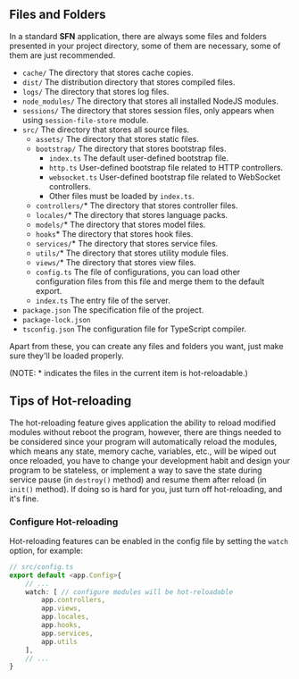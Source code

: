 <!-- title: Structure; order: 2 -->
## Files and Folders

In a standard **SFN** application, there are always some files and folders 
presented in your project directory, some of them are necessary, some of them are 
just recommended.

- `cache/` The directory that stores cache copies.
- `dist/` The distribution directory that stores compiled files.
- `logs/` The directory that stores log files.
- `node_modules/` The directory that stores all installed NodeJS modules.
- `sessions/` The directory that stores session files, only appears when using 
    `session-file-store` module.
- `src/` The directory that stores all source files.
    - `assets/` The directory that stores static files.
    - `bootstrap/` The directory that stores bootstrap files.
        - `index.ts` The default user-defined bootstrap file.
        - `http.ts`  User-defined bootstrap file related to HTTP controllers.
        - `websocket.ts` User-defined bootstrap file related to WebSocket controllers.
        - Other files must be loaded by `index.ts`.
    - `controllers/`* The directory that stores controller files.
    - `locales/`* The directory that stores language packs.
    - `models/`* The directory that stores model files.
    - `hooks`* The directory that stores hook files. 
    - `services/`* The directory that stores service files.
    - `utils/`* The directory that stores utility module files.
    - `views/`* The directory that stores view files.
    - `config.ts` The file of configurations, you can load other configuration
        files from this file and merge them to the default export.
    - `index.ts` The entry file of the server.
- `package.json` The specification file of the project.
- `package-lock.json`
- `tsconfig.json` The configuration file for TypeScript compiler.

Apart from these, you can create any files and folders you want, just make 
sure they'll be loaded properly.

(NOTE: * indicates the files in the current item is hot-reloadable.)

## Tips of Hot-reloading

The hot-reloading feature gives application the ability to reload modified
modules without reboot the program, however, there are things needed to be
considered since your program will automatically reload the modules, which means
any state, memory cache, variables, etc., will be wiped out once reloaded, you
have to change your development habit and design your program to be stateless,
or implement a way to save the state during service pause (in `destroy()` method)
and resume them after reload (in `init()` method). If doing so is hard for you,
just turn off hot-reloading, and it's fine.

### Configure Hot-reloading

Hot-reloading features can be enabled in the config file by setting the
`watch` option, for example:

```ts
// src/config.ts
export default <app.Config>{
    // ...
    watch: [ // configure modules will be hot-reloadable
        app.controllers,
        app.views,
        app.locales,
        app.hooks,
        app.services,
        app.utils
    ],
    // ...
}
```
